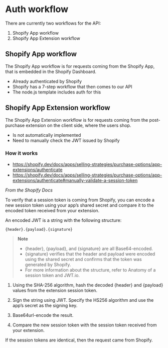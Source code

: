 # Auth workflow

There are currently two workflows for the API:

1. Shopify App workflow
2. Shopify App Extension workflow

## Shopify App workflow

The Shopify App workflow is for requests coming from the Shopify App, that is embedded in the Shopify Dashboard.

- Already authenticated by Shopify
- Shopify has a 7-step workflow that then comes to our API
- The node.js template includes auth for this

## Shopify App Extension workflow

The Shopify App Extension workflow is for requests coming from the post-purchase extension on the client side, where the users shop.

- Is not automatically implemented
- Need to manually check the JWT issued by Shopify

### How it works

- https://shopify.dev/docs/apps/selling-strategies/purchase-options/app-extensions/authenticate
- https://shopify.dev/docs/apps/selling-strategies/purchase-options/app-extensions/authenticate#manually-validate-a-session-token

_From the Shopify Docs_

To verify that a session token is coming from Shopify, you can encode a new session token using your app’s shared secret and compare it to the encoded token received from your extension.

An encoded JWT is a string with the following structure:

    {header}.{payload}.{signature}

> **Note**
>
> - {header}, {payload}, and {signature} are all Base64-encoded.
> - {signature} verifies that the header and payload were encoded using the shared secret and confirms that the token was generated by Shopify.
> - For more information about the structure, refer to Anatomy of a session token and JWT.io.

1. Using the SHA-256 algorithm, hash the decoded {header} and {payload} values from the extension session token.

2. Sign the string using JWT. Specify the HS256 algorithm and use the app’s secret as the signing key.

3. Base64url-encode the result.

4. Compare the new session token with the session token received from your extension.

If the session tokens are identical, then the request came from Shopify.
